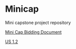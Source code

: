 # Minicap
Mini capstone project repository

[Mini Cap Bidding Document ](https://docs.google.com/document/d/1tNvGLAktIP1F0Tjw_gifdj-o-byUHX0d9zlu8HiHUS0/edit?usp=sharing)

[US 1.2](https://www.figma.com/design/fAo3VTYSxtCvAlEMW9vzfB/User-Story-1.2---Interactive-Mockups?node-id=0-1&t=V1AYodPqACA3c5AW-1)
